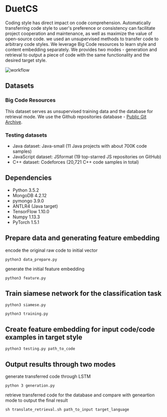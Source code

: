 # DuetCS
Coding style has direct impact on code comprehension. Automatically transferring code style to user's preference or consistency can facilitate project cooperation and maintenance, as well as maximize the value of open-source code. we used an unsupervised methods to transfer code to arbitrary code styles. We leverage Big Code resources to learn style and content embedding separately. We provides two modes - generation and retrieval to output a piece of code with the same functionality and the desired target style. 

![workflow](/images/workflow.png "workflow")

## Datasets

### Big Code Resources

This dataset serves as unsupervised training data and the database for retrieval mode.
We use the Github repositories database - [Public Git Archive](https://github.com/src-d/datasets/tree/master/PublicGitArchive).

### Testing datasets
- Java dataset: Java-small (11 Java projects with about 700K code samples)
- JavaScript dataset: JSformat (19 top-starred JS repositories on GitHub)
- C++ dataset: Codeforces (20,721 C++ code samples in total)

## Dependencies
- Python 3.5.2
- MongoDB 4.2.12
- pymongo 3.9.0
- ANTLR4 (Java target)
- TensorFlow 1.10.0
- Numpy 1.13.3
- PyTorch 1.5.1

## Prepare data and generating feature embedding

encode the original raw code to initial vector

`python3 data_prepare.py`

generate the initial feature embedding

`python3 feature.py`

## Train siamese network for the classification task

`python3 siamese.py`

`python3 training.py`

## Create feature embedding for input code/code examples in target style

`python3 testing.py path_to_code`

## Output results through two modes

generate transferred code through LSTM

`python 3 generation.py`

retrieve transferred code for the database and compare with geneartion mode to output the final result

`sh translate_retrieval.sh path_to_input target_language`


